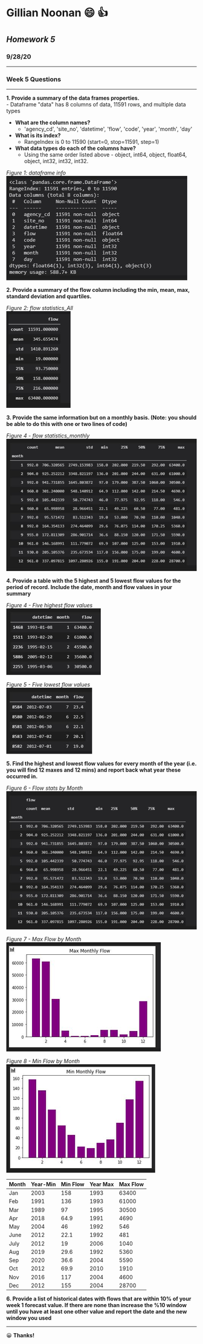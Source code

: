 # **Gillian Noonan** &#x1F604; &#x1F44D;
## *Homework 5*
### 9/28/20

---------

### Week 5 Questions
---

**1. Provide a summary of the data frames properties.**  
        -  Dataframe "data" has 8 columns of data, 11591 rows, and multiple data types
  - **What are the column names?**
    * 'agency_cd', 'site_no', 'datetime', 'flow', 'code', 'year', 'month', 'day'
  - **What is its index?**
    * RangeIndex is 0 to 11590 (start=0, stop=11591, step=1)
  - **What data types do each of the columns have?**
    * Using the same order listed above - object, int64, object, float64, object, int32, int32, int32.  

_Figure 1: dataframe info_  
![](assets/Noonan_HW5-7439600b.JPG)

**2. Provide a summary of the flow column including the min, mean, max, standard deviation and quartiles.**  

_Figure 2: flow statistics_All_  
![](assets/Noonan_HW5-5e77a05d.JPG)

**3. Provide the same information but on a monthly basis. (Note: you should be able to do this with one or two lines of code)**  

_Figure 4 - flow statistics_monthly_   
![](assets/Noonan_HW5-ab91d271.JPG)

**4. Provide a table with the 5 highest and 5 lowest flow values for  the period of record. Include the date, month and flow values in your summary**  

_Figure 4 - Five highest flow values_  
![](assets/Noonan_HW5-d1f63e90.JPG)

_Figure 5 - Five lowest flow values_  
![](assets/Noonan_HW5-1346d2af.JPG)

**5.  Find the highest and lowest flow  values for every month of the year (i.e. you will find 12 maxes and 12 mins) and report back what year these occurred in.**  

_Figure 6 - Flow stats by Month_  
![](assets/Noonan_HW5-973f866a.JPG)

_Figure 7 - Max Flow by Month_  
![](assets/Noonan_HW5-e6d0d496.JPG)

_Figure 8 - Min Flow by Month_  
![](assets/Noonan_HW5-b463d9e8.JPG)



  |Month|Year-Min|Min Flow|Year Max|Max Flow|
  |-----|-----|-----|-----|-----|
  |Jan|2003|158|1993|63400|
  |Feb|1991|136|1993|61000|
  |Mar|1989|97|1995|30500|
  |Apr|2018|64.9|1991|4690|
  |May|2004|46|1992|546|
  |June|2012|22.1|1992|481|
  |July|2012|19|2006|1040|
  |Aug|2019|29.6|1992|5360|
  |Sep|2020|36.6|2004|5590|
  |Oct|2012|69.9|2010|1910|
  |Nov|2016|117|2004|4600|
  |Dec|2012|155|2004|28700|

**6. Provide a list of historical dates with flows that are within 10% of your week 1 forecast value. If there are none than increase the %10 window until you have at least one other  value and report the date and the new window you used**



---

&#x1F600;
**Thanks!**  
